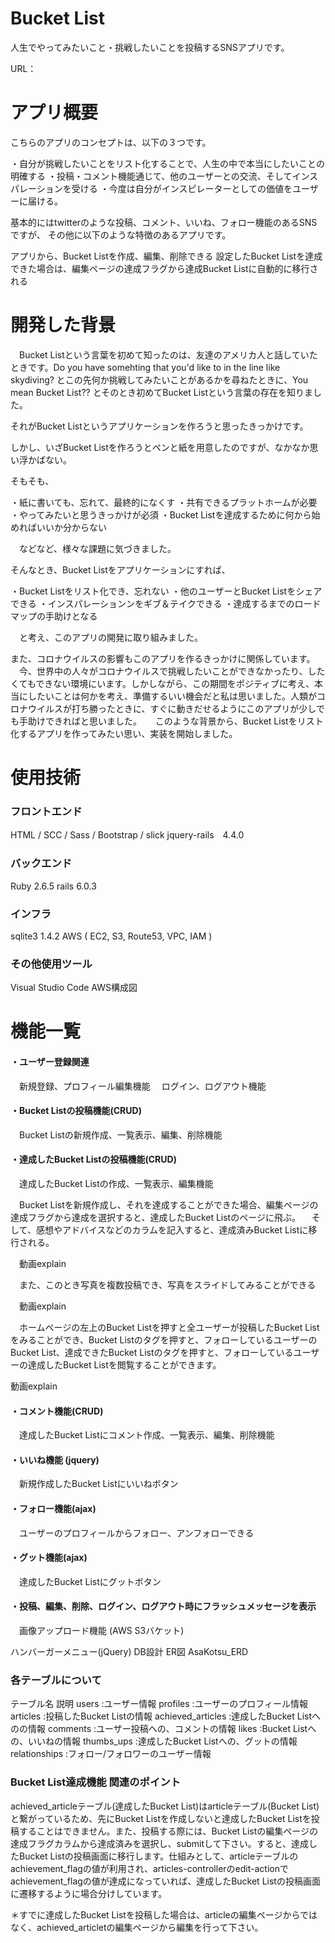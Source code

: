 # Bucket List
人生でやってみたいこと・挑戦したいことを投稿するSNSアプリです。

URL：

# アプリ概要
こちらのアプリのコンセプトは、以下の３つです。

・自分が挑戦したいことをリスト化することで、人生の中で本当にしたいことの明確する
・投稿・コメント機能通じて、他のユーザーとの交流、そしてインスパレーションを受ける
・今度は自分がインスピレーターとしての価値をユーザーに届ける。

基本的にはtwitterのような投稿、コメント、いいね、フォロー機能のあるSNSですが、 その他に以下のような特徴のあるアプリです。

アプリから、Bucket Listを作成、編集、削除できる
設定したBucket Listを達成できた場合は、編集ページの達成フラグから達成Bucket Listに自動的に移行される

# 開発した背景

　Bucket Listという言葉を初めて知ったのは、友達のアメリカ人と話していたときです。Do you have somehting that you'd like to in the line like skydiving?
とこの先何か挑戦してみたいことがあるかを尋ねたときに、You mean Bucket List?? とそのとき初めてBucket Listという言葉の存在を知りました。

それがBucket Listというアプリケーションを作ろうと思ったきっかけです。

しかし、いざBucket Listを作ろうとペンと紙を用意したのですが、なかなか思い浮かばない。

そもそも、

・紙に書いても、忘れて、最終的になくす
・共有できるプラットホームが必要
・やってみたいと思うきっかけが必須
・Bucket Listを達成するために何から始めればいいか分からない

　などなど、様々な課題に気づきました。

そんなとき、Bucket Listをアプリケーションにすれば、

・Bucket Listをリスト化でき、忘れない
・他のユーザーとBucket Listをシェアできる
・インスパレーションンをギブ＆テイクできる
・達成するまでのロードマップの手助けとなる

　と考え、このアプリの開発に取り組みました。
 
また、コロナウイルスの影響もこのアプリを作るきっかけに関係しています。
　今、世界中の人々がコロナウイルスで挑戦したいことができなかったり、したくてもできない環境にいます。しかしながら、この期間をポジティブに考え、本当にしたいことは何かを考え、準備するいい機会だと私は思いました。人類がコロナウイルスが打ち勝ったときに、すぐに動きだせるようにこのアプリが少しでも手助けできればと思いました。
　
このような背景から、Bucket Listをリスト化するアプリを作ってみたい思い、実装を開始しました。


# 使用技術

### フロントエンド
HTML / SCC / Sass / Bootstrap / slick
jquery-rails　4.4.0

### バックエンド

Ruby 2.6.5
rails 6.0.3

### インフラ
sqlite3 1.4.2
AWS ( EC2, S3, Route53, VPC, IAM )

### その他使用ツール
Visual Studio Code
AWS構成図


# 機能一覧

#### ・ユーザー登録関連
　新規登録、プロフィール編集機能
　ログイン、ログアウト機能

#### ・Bucket Listの投稿機能(CRUD)
　Bucket Listの新規作成、一覧表示、編集、削除機能

#### ・達成したBucket Listの投稿機能(CRUD)
　達成したBucket Listの作成、一覧表示、編集機能

　Bucket Listを新規作成し、それを達成することができた場合、編集ページの達成フラグから達成を選択すると、達成したBucket Listのページに飛ぶ。
　そして、感想やアドバイスなどのカラムを記入すると、達成済みBucket Listに移行される。

　動画explain

　また、このとき写真を複数投稿でき、写真をスライドしてみることができる

　動画explain

　ホームページの左上のBucket Listを押すと全ユーザーが投稿したBucket Listをみることができ、Bucket Listのタグを押すと、フォローしているユーザーのBucket List、達成できたBucket Listのタグを押すと、フォローしているユーザーの達成したBucket Listを閲覧することができます。

動画explain

#### ・コメント機能(CRUD)
　達成したBucket Listにコメント作成、一覧表示、編集、削除機能

#### ・いいね機能 (jquery)
　新規作成したBucket Listにいいねボタン

#### ・フォロー機能(ajax)
　ユーザーのプロフィールからフォロー、アンフォローできる

#### ・グット機能(ajax)
　達成したBucket Listにグットボタン

#### ・投稿、編集、削除、ログイン、ログアウト時にフラッシュメッセージを表示
　画像アップロード機能 (AWS S3バケット)

ハンバーガーメニュー(jQuery)
DB設計
ER図
AsaKotsu_ERD

### 各テーブルについて
テーブル名	説明
users	:ユーザー情報
profiles :ユーザーのプロフィール情報
articles	:投稿したBucket Listの情報
achieved_articles :達成したBucket Listへのの情報
comments :ユーザー投稿への、コメントの情報
likes	:Bucket Listへの、いいねの情報
thumbs_ups :達成したBucket Listへの、グットの情報
relationships	:フォロー/フォロワーのユーザー情報


### Bucket List達成機能 関連のポイント
achieved_articleテーブル(達成したBucket List)はarticleテーブル(Bucket List)と繋がっているため、先にBucket Listを作成しないと達成したBucket Listを投稿することはできません。また、投稿する際には、Bucket Listの編集ページの達成フラグカラムから達成済みを選択し、submitして下さい。すると、達成したBucket Listの投稿画面に移行します。仕組みとして、articleテーブルのachievement_flagの値が利用され、articles-controllerのedit-actionでachievement_flagの値が達成になっていれば、達成したBucket Listの投稿画面に遷移するように場合分けしています。

＊すでに達成したBucket Listを投稿した場合は、articleの編集ページからではなく、achieved_articletの編集ページから編集を行って下さい。

